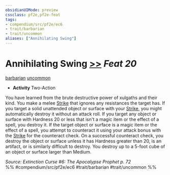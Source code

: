 ```yaml
---
obsidianUIMode: preview
cssclass: pf2e,pf2e-feat
tags:
- compendium/src/pf2e/ec6
- trait/barbarian
- trait/uncommon
aliases: ["Annihilating Swing"]
---
```

# Annihilating Swing  [>>](/rules/core-rulebook/chapter-9-playing-the-game.md#Actions "Two-Action") *Feat 20*  
[barbarian](/rules/traits/barbarian.md)  [uncommon](/rules/traits/uncommon.md)  

- **Activity** Two-Action

You have learned from the brute destructive power of xulgaths and their kind. You make a melee [Strike](/rules/actions/strike.md) that ignores any resistances the target has. If you target a solid unattended object or surface with your [Strike](/rules/actions/strike.md), you might automatically destroy it without an attack roll. If you target any object or surface with Hardness 20 or less that isn't a magic item or the effect of a spell, you destroy it. If the target object or surface is a magic item or the effect of a spell, you attempt to counteract it using your attack bonus with the [Strike](/rules/actions/strike.md) for the counteract check. On a successful counteract check, you destroy the object or surface unless it has Hardness greater than 20, is an artifact, or is similarly difficult to destroy. You destroy up to a 5-foot cube of an object or surface larger than Medium.

*Source: Extinction Curse #6: The Apocalypse Prophet p. 72*  
%% #compendium/src/pf2e/ec6 #trait/barbarian #trait/uncommon %%